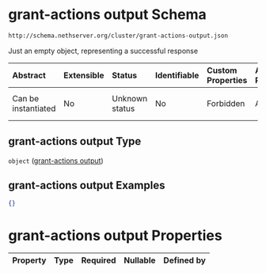 # grant-actions output Schema

```txt
http://schema.nethserver.org/cluster/grant-actions-output.json
```

Just an empty object, representing a successful response

| Abstract            | Extensible | Status         | Identifiable | Custom Properties | Additional Properties | Access Restrictions | Defined In                                                                            |
| :------------------ | :--------- | :------------- | :----------- | :---------------- | :-------------------- | :------------------ | :------------------------------------------------------------------------------------ |
| Can be instantiated | No         | Unknown status | No           | Forbidden         | Allowed               | none                | [grant-actions-output.json](cluster/grant-actions-output.json "open original schema") |

## grant-actions output Type

`object` ([grant-actions output](grant-actions-output.md))

## grant-actions output Examples

```json
{}
```

# grant-actions output Properties

| Property | Type | Required | Nullable | Defined by |
| :------- | :--- | :------- | :------- | :--------- |
